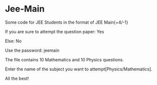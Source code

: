 # Jee-Main

Some code for JEE Students in the format of JEE Main{+4/-1}

If you are sure to attempt the question paper: Yes

Else: No

Use the password: jeemain

The file contains 10 Mathematics and 10 Physics questions.

Enter the name of the subject you want to attempt[Physics/Mathematics].

All the best!
